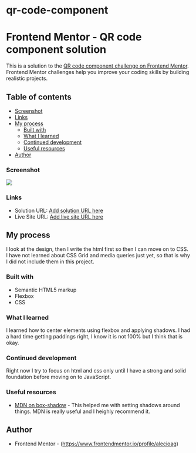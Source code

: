 # qr-code-component

# Frontend Mentor - QR code component solution

This is a solution to the [QR code component challenge on Frontend Mentor](https://www.frontendmentor.io/challenges/qr-code-component-iux_sIO_H). Frontend Mentor challenges help you improve your coding skills by building realistic projects.

## Table of contents

- [Screenshot](#screenshot)
- [Links](#links)
- [My process](#my-process)
  - [Built with](#built-with)
  - [What I learned](#what-i-learned)
  - [Continued development](#continued-development)
  - [Useful resources](#useful-resources)
- [Author](#author)

### Screenshot

![](/qr-code-component-main/screenshot.jpg)

### Links

- Solution URL: [Add solution URL here](https://your-solution-url.com)
- Live Site URL: [Add live site URL here](https://your-live-site-url.com)

## My process

I look at the design, then I write the html first so then I can move on to CSS.
I have not learned about CSS Grid and media queries just yet, so that is why I did not include them in this project.

### Built with

- Semantic HTML5 markup
- Flexbox
- CSS

### What I learned

I learned how to center elements using flexbox and applying shadows.
I had a hard time getting paddings right, I know it is not 100% but I think that is okay.

### Continued development

Right now I try to focus on html and css only until I have a strong and solid foundation before moving on to JavaScript.

### Useful resources

- [MDN on box-shadow](https://developer.mozilla.org/en-US/docs/Web/CSS/box-shadow) - This helped me with setting shadows around things. MDN is really useful and I heighly recommend it.

## Author

- Frontend Mentor - (https://www.frontendmentor.io/profile/alecioag)
